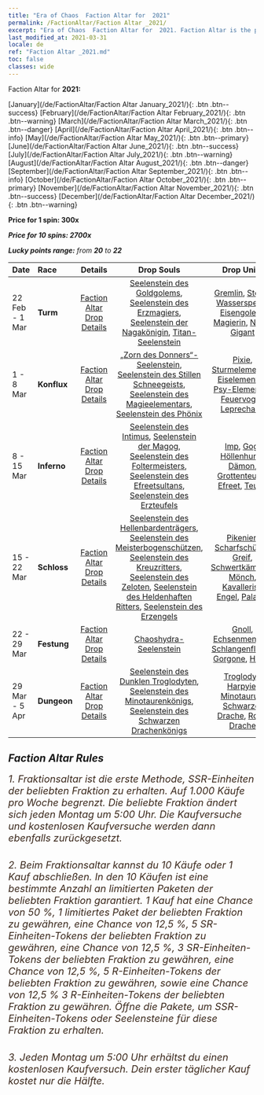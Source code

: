 ```yaml
---
title: "Era of Chaos  Faction Altar for  2021"
permalink: /FactionAltar/Faction Altar _2021/
excerpt: "Era of Chaos  Faction Altar for  2021. Faction Altar is the primary method for obtaining SSR units from the popular faction. Limited to 1,000 purchases each week. The popular faction changes at 05:00 every Monday. Purchase attempts and free purchase attempts will also reset then."
last_modified_at: 2021-03-31
locale: de
ref: "Faction Altar _2021.md"
toc: false
classes: wide
---
```


  Faction Altar for **2021:**

  [January](/de/FactionAltar/Faction Altar January_2021/){: .btn .btn--success} [February](/de/FactionAltar/Faction Altar February_2021/){: .btn .btn--warning} [March](/de/FactionAltar/Faction Altar March_2021/){: .btn .btn--danger} [April](/de/FactionAltar/Faction Altar April_2021/){: .btn .btn--info} [May](/de/FactionAltar/Faction Altar May_2021/){: .btn .btn--primary} [June](/de/FactionAltar/Faction Altar June_2021/){: .btn .btn--success} [July](/de/FactionAltar/Faction Altar July_2021/){: .btn .btn--warning} [August](/de/FactionAltar/Faction Altar August_2021/){: .btn .btn--danger} [September](/de/FactionAltar/Faction Altar September_2021/){: .btn .btn--info} [October](/de/FactionAltar/Faction Altar October_2021/){: .btn .btn--primary} [November](/de/FactionAltar/Faction Altar November_2021/){: .btn .btn--success} [December](/de/FactionAltar/Faction Altar December_2021/){: .btn .btn--warning} 

  **Price for 1 spin: 300x** <i class="fas fa-gem"/>

  **Price for 10 spins: 2700x** <i class="fas fa-gem"/>

  **Lucky points range:** from **20** to **22**

  |    Date    |  Race  |  Details  |   Drop Souls   | Drop Units |
  |:-----------|:-------|:---------:|:--------------:|:----------:|
  | 22 Feb - 1 Mar | **Turm** | [Faction Altar Drop Details](/de/FactionAltar/DROP_106/) | [Seelenstein des Goldgolems](/de/Items/unt_322/), [Seelenstein des Erzmagiers](/de/Items/unt_323/), [Seelenstein der Nagakönigin](/de/Items/unt_325/), [Titan-Seelenstein](/de/Items/unt_326/) | [Gremlin](/de/Items/unt_235/), [Stein-Wasserspeier](/de/Items/unt_236/), [Eisengolem](/de/Items/unt_237/), [Magierin](/de/Items/unt_238/), [Naga](/de/Items/unt_240/), [Gigant](/de/Items/unt_241/) | 
  | 1 - 8 Mar | **Konflux** | [Faction Altar Drop Details](/de/FactionAltar/DROP_109/) | [„Zorn des Donners“-Seelenstein](/de/Items/unt_344/), [Seelenstein des Stillen Schneegeists](/de/Items/unt_345/), [Seelenstein des Magieelementars](/de/Items/unt_347/), [Seelenstein des Phönix](/de/Items/unt_348/) | [Pixie](/de/Items/unt_262/), [Sturmelementar](/de/Items/unt_263/), [Eiselementar](/de/Items/unt_264/), [Psy-Elementar](/de/Items/unt_267/), [Feuervogel](/de/Items/unt_268/), [Leprechaun](/de/Items/unt_270/) | 
  | 8 - 15 Mar | **Inferno** | [Faction Altar Drop Details](/de/FactionAltar/DROP_105/) | [Seelenstein des Intimus](/de/Items/unt_313/), [Seelenstein der Magog](/de/Items/unt_314/), [Seelenstein des Foltermeisters](/de/Items/unt_316/), [Seelenstein des Efreetsultans](/de/Items/unt_317/), [Seelenstein des Erzteufels](/de/Items/unt_318/) | [Imp](/de/Items/unt_226/), [Gog](/de/Items/unt_227/), [Höllenhund](/de/Items/unt_228/), [Dämon](/de/Items/unt_229/), [Grottenteufel](/de/Items/unt_230/), [Efreet](/de/Items/unt_231/), [Teufel](/de/Items/unt_232/) | 
  | 15 - 22 Mar | **Schloss** | [Faction Altar Drop Details](/de/FactionAltar/DROP_101/) | [Seelenstein des Hellenbardenträgers](/de/Items/unt_282/), [Seelenstein des Meisterbogenschützen](/de/Items/unt_283/), [Seelenstein des Kreuzritters](/de/Items/unt_285/), [Seelenstein des Zeloten](/de/Items/unt_286/), [Seelenstein des Heldenhaften Ritters](/de/Items/unt_287/), [Seelenstein des Erzengels](/de/Items/unt_288/) | [Pikenier](/de/Items/unt_190/), [Scharfschütze](/de/Items/unt_191/), [Greif](/de/Items/unt_192/), [Schwertkämpfer](/de/Items/unt_193/), [Mönch](/de/Items/unt_194/), [Kavallerist](/de/Items/unt_195/), [Engel](/de/Items/unt_196/), [Paladin](/de/Items/unt_197/) | 
  | 22 - 29 Mar | **Festung** | [Faction Altar Drop Details](/de/FactionAltar/DROP_108/) | [Chaoshydra-Seelenstein](/de/Items/unt_341/) | [Gnoll](/de/Items/unt_253/), [Echsenmensch](/de/Items/unt_254/), [Schlangenfliege](/de/Items/unt_255/), [Gorgone](/de/Items/unt_257/), [Hydra](/de/Items/unt_259/) | 
  | 29 Mar - 5 Apr | **Dungeon** | [Faction Altar Drop Details](/de/FactionAltar/DROP_107/) | [Seelenstein des Dunklen Troglodyten](/de/Items/unt_328/), [Seelenstein des Minotaurenkönigs](/de/Items/unt_332/), [Seelenstein des Schwarzen Drachenkönigs](/de/Items/unt_334/) | [Troglodyt](/de/Items/unt_244/), [Harpyie](/de/Items/unt_245/), [Minotaurus](/de/Items/unt_248/), [Schwarzer Drache](/de/Items/unt_250/), [Roter Drache](/de/Items/unt_251/) | 




## Faction Altar Rules

  <span style="color: #3c2a1e;font-size:20px">1. Fraktionsaltar ist die erste Methode, SSR-Einheiten der beliebten Fraktion zu erhalten. Auf 1.000 Käufe pro Woche begrenzt. Die beliebte Fraktion ändert sich jeden Montag um 5:00 Uhr. Die Kaufversuche und kostenlosen Kaufversuche werden dann ebenfalls zurückgesetzt.</span><br/>

<br/>  <span style="color: #3c2a1e;font-size:20px">2. Beim Fraktionsaltar kannst du 10 Käufe oder 1 Kauf abschließen. In den 10 Käufen ist eine bestimmte Anzahl an limitierten Paketen der beliebten Fraktion garantiert. 1 Kauf hat eine Chance von 50 %, 1 limitiertes Paket der beliebten Fraktion zu gewähren, eine Chance von 12,5 %, 5 SR-Einheiten-Tokens der beliebten Fraktion zu gewähren, eine Chance von 12,5 %, 3 SR-Einheiten-Tokens der beliebten Fraktion zu gewähren, eine Chance von 12,5 %, 5 R-Einheiten-Tokens der beliebten Fraktion zu gewähren, sowie eine Chance von 12,5 % 3 R-Einheiten-Tokens der beliebten Fraktion zu gewähren. Öffne die Pakete, um SSR-Einheiten-Tokens oder Seelensteine für diese Fraktion zu erhalten.</span>

<br/>  <span style="color: #3c2a1e;font-size:20px">3. Jeden Montag um 5:00 Uhr erhältst du einen kostenlosen Kaufversuch. Dein erster täglicher Kauf kostet nur die Hälfte.</span><br/>

<br/>